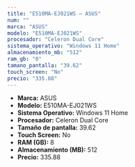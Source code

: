 ```yaml
---
title: "E510MA-EJ021WS — ASUS"
num: ""
marca: "ASUS"
modelo: "E510MA-EJ021WS"
procesador: "Celeron Dual Core"
sistema_operativo: "Windows 11 Home"
almacenamiento_mb: "512"
ram_gb: "8"
tamano_pantalla: "39.62"
touch_screen: "No"
precio: "335.88"
---
```

<ul>
<li><strong>Marca:</strong> ASUS</li>
<li><strong>Modelo:</strong> E510MA-EJ021WS</li>
<li><strong>Sistema Operativo:</strong> Windows 11 Home</li>
<li><strong>Procesador:</strong> Celeron Dual Core </li>
<li><strong>Tamaño de pantalla:</strong> 39.62</li>
<li><strong>Touch Screen:</strong> No</li>
<li><strong>RAM (GB):</strong> 8</li>
<li><strong>Almacenamiento (MB):</strong> 512</li>
<li><strong>Precio:</strong> 335.88</li>
</ul>